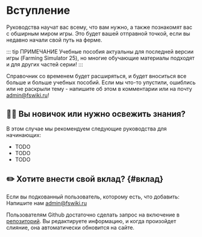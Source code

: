 # Вступление

Руководства научат вас всему, что вам нужно, а также познакомят вас с обширным миром игры. Это будет вашей отправной точкой, если вы недавно начали свой путь на ферме. 

::: tip ПРИМЕЧАНИЕ
Учебные пособия актуальны для последней версии игры (Farming Simulator 25), но многие обучающие материалы подходят и для других частей серии!
:::

Справочник со временем будет расширяться, и будет вноситься все больше и больше учебных пособий. Если мы что-то упустили, ошиблись или не раскрыли тему - напишите об этом в комментарии или на почту admin@fswiki.ru!

## 👨‍🌾 Вы новичок или нужно освежить знания?

В этом случае мы рекомендуем следующие руководства для начинающих: 
- TODO
- TODO
- TODO

## ✏️ Хотите внести свой вклад? {#вклад}

Если вы подкованный пользователь, которому есть, что добавить:  
Напишите нам admin@fswiki.ru

Пользователям Github достаточно сделать запрос на включение в [репозиторий](https://github.com/exhertz/fswiki). Вы редактируете информацию, и когда произойдет слияние, она автоматически обновится на сайте.